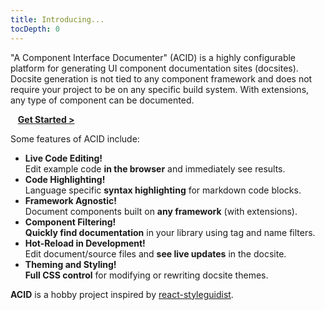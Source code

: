 ```yaml
---
title: Introducing...
tocDepth: 0
---
```


"A Component Interface Documenter" (ACID) is a highly configurable platform for generating UI component documentation sites (docsites).  Docsite generation is not tied to any component framework and does not require your project to be on any specific build system. With extensions, any type of component can be documented.

&nbsp;&nbsp; ******[Get Started >](section/start)******

Some features of ACID include:

- ******Live Code Editing!******  
  Edit example code **in the browser** and immediately see results.
- ******Code Highlighting!******  
  Language specific **syntax highlighting** for markdown code blocks.
- ******Framework Agnostic!******  
  Document components built on **any framework** (with extensions).
- ******Component Filtering!******  
  **Quickly find documentation** in your library using tag and name filters.
- ******Hot-Reload in Development!******  
  Edit document/source files and **see live updates** in the docsite.
- ******Theming and Styling!******  
  **Full CSS control** for modifying or rewriting docsite themes.

**ACID** is a hobby project inspired by [react-styleguidist](https://www.npmjs.com/package/react-styleguidist).

